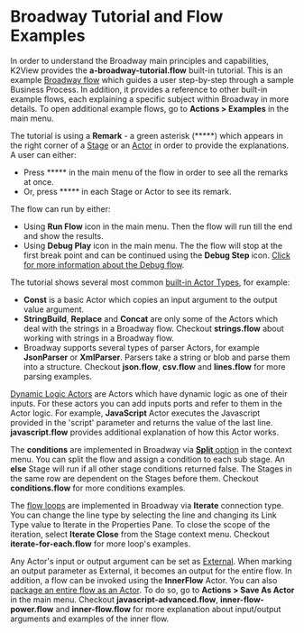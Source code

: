# Broadway Tutorial and Flow Examples

In order to understand the Broadway main principles and capabilities, K2View provides the **a-broadway-tutorial.flow** built-in tutorial. This is an example [Broadway flow](<!--link to 21-Broadway flow -->) which guides a user step-by-step through a sample Business Process. In addition, it provides a reference to other built-in example flows, each explaining a specific subject within Broadway in more details. To open additional example flows, go to **Actions > Examples** in the main menu.

The tutorial is using a **Remark** - a green asterisk (*****) which appears in the right corner of a [Stage](<!--Link to 18-Flow Stages-->) or an [Actor](/articles/99_Broadway/04_built_in_actor_types.md) in order to provide the explanations. A user can either:

- Press ***** in the main menu of the flow in order to see all the remarks at once.
- Or, press ***** in each Stage or Actor to see its remark.

The flow can run by either:

- Using **Run Flow** icon in the main menu. Then the flow will run till the end and show the results.
- Using **Debug Play** icon in the main menu. The the flow will stop at the first break point and can be continued using the **Debug Step** icon. [Click for more information about the Debug flow](<!--Link to 26-Flow window- run + debug flow-->).

The tutorial shows several most common [built-in Actor Types](/articles/99_Broadway/04_built_in_actor_types.md), for example:

- **Const** is a basic Actor which copies an input argument to the output value argument. 
- **StringBuild**, **Replace** and **Concat** are only some of the Actors which deal with the strings in a Broadway flow. Checkout **strings.flow** about working with strings in a Broadway flow.
- Broadway supports several types of parser Actors, for example **JsonParser** or **XmlParser**. Parsers take a string or blob and parse them into a structure. Checkout **json.flow**, **csv.flow** and **lines.flow** for more parsing examples.

[Dynamic Logic Actors](<!--Link to 6-Edit Actors - Dynamic actors-->) are Actors which have dynamic logic as one of their inputs. For these actors you can add inputs ports and refer to them in the Actor logic. For example, **JavaScript** Actor executes the Javascript provided in the 'script' parameter and returns the value of the last line. **javascript.flow** provides additional explanation of how this Actor works. 

The **conditions** are implemented in Broadway via [**Split** option](<!--Link to 18-Flow Stages - Split-->) in the context menu. You can split the flow and assign a condition to each sub stage. An **else** Stage will run if all other stage conditions returned false. The Stages in the same row are dependent on the Stages before them. Checkout **conditions.flow** for more conditions examples.

The [flow loops](<!--Link to 22-Flow Loops-->) are implemented in Broadway via **Iterate** connection type. You can change the line type by selecting the line and changing its Link Type value to Iterate in the Properties Pane. To close the scope of the iteration, select **Iterate Close** from the Stage context menu. Checkout **iterate-for-each.flow** for more loop's examples.

Any Actor's input or output argument can be set as [External](<!--Link to 5-Actors-Input params-->). When marking an output parameter as External, it becomes an output for the entire flow. In addition, a flow can be invoked using the **InnerFlow** Actor. You can also [package an entire flow as an Actor](<!-- Add link to 23-Inner flow-->). To do so, go to **Actions > Save As Actor** in the main menu. Checkout **javascript-advanced.flow**, **inner-flow-power.flow** and **inner-flow.flow** for more explanation about input/output arguments and examples of the inner flow.  





















